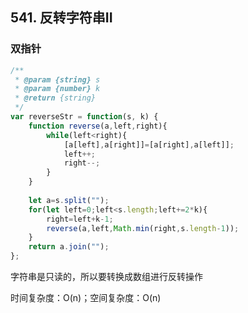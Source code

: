 ## 541. 反转字符串II

### 双指针

```javascript
/**
 * @param {string} s
 * @param {number} k
 * @return {string}
 */
var reverseStr = function(s, k) {
    function reverse(a,left,right){
        while(left<right){
            [a[left],a[right]]=[a[right],a[left]];
            left++;
            right--;
        }
    }
    
    let a=s.split("");
    for(let left=0;left<s.length;left+=2*k){
        right=left+k-1;
        reverse(a,left,Math.min(right,s.length-1));
    }
    return a.join("");
};

```

字符串是只读的，所以要转换成数组进行反转操作

时间复杂度：O(n)；空间复杂度：O(n)